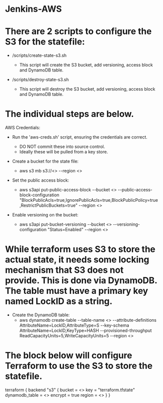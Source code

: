 # Jenkins-AWS

# There are 2 scripts to configure the S3 for the statefile:
- /scripts/create-state-s3.sh 
    - This script will create the S3 bucket, add versioning, access block and DynamoDB table.

- /scripts/destroy-state-s3.sh 
    - This script will destroy the S3 bucket, add versioning, access block and DynamoDB table.

# The individual steps are below. 

AWS Credentials:
- Run the 'aws-creds.sh' script, ensuring the credentials are correct. 
    - DO NOT commit these into source control. 
    - Ideally these will be pulled from a key store. 

- Create a bucket for the state file:
    - aws s3 mb s3://<<NAME>> --region <<REGION>>

- Set the public access block:
    - aws s3api put-public-access-block --bucket <<NAME>> --public-access-block-configuration "BlockPublicAcls=true,IgnorePublicAcls=true,BlockPublicPolicy=true,RestrictPublicBuckets=true" --region <<REGION>>

- Enable versioning on the bucket:
    - aws s3api put-bucket-versioning --bucket <<NAME>> --versioning-configuration "Status=Enabled" --region <<REGION>>


# While terraform uses S3 to store the actual state, it needs some locking mechanism that S3 does not provide. This is done via DynamoDB. The table must have a primary key named LockID as a string.

- Create the DynamoDB table:
    - aws dynamodb create-table --table-name <<NAME>> --attribute-definitions AttributeName=LockID,AttributeType=S --key-schema AttributeName=LockID,KeyType=HASH --provisioned-throughput ReadCapacityUnits=5,WriteCapacityUnits=5 --region <<REGION>>


# The block below will configure Terraform to use the S3 to store the statefile. 

terraform {
  backend "s3" {
    bucket = <<NAME>>
    key    = "terraform.tfstate"
    dynamodb_table = <<NAME>>
    encrypt = true
    region = <<REGION>>
  }
}